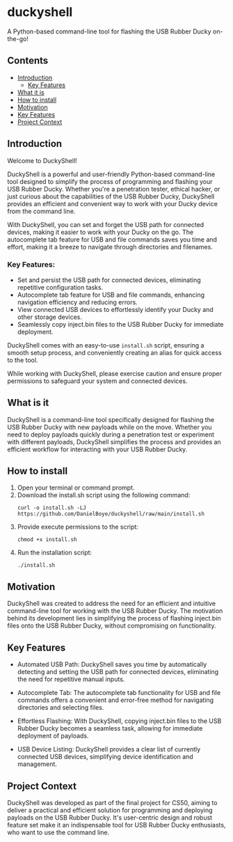 # duckyshell

A Python-based command-line tool for flashing the USB Rubber Ducky on-the-go!

## Contents

- [Introduction](#introduction)
   - [Key Features](#key-features) 
- [What it is](#what-it-is)
- [How to install](#how-to-install)
- [Motivation](#motivation)
- [Key Features](#key-features)
- [Project Context](#project-context)

## Introduction

Welcome to DuckyShell!

DuckyShell is a powerful and user-friendly Python-based command-line tool designed to simplify the process of programming and flashing your USB Rubber Ducky. Whether you're a penetration tester, ethical hacker, or just curious about the capabilities of the USB Rubber Ducky, DuckyShell provides an efficient and convenient way to work with your Ducky device from the command line.

With DuckyShell, you can set and forget the USB path for connected devices, making it easier to work with your Ducky on the go. The autocomplete tab feature for USB and file commands saves you time and effort, making it a breeze to navigate through directories and filenames.

### Key Features:
- Set and persist the USB path for connected devices, eliminating repetitive configuration tasks.
- Autocomplete tab feature for USB and file commands, enhancing navigation efficiency and reducing errors.
- View connected USB devices to effortlessly identify your Ducky and other storage devices.
- Seamlessly copy inject.bin files to the USB Rubber Ducky for immediate deployment.

DuckyShell comes with an easy-to-use `install.sh` script, ensuring a smooth setup process, and conveniently creating an alias for quick access to the tool.

While working with DuckyShell, please exercise caution and ensure proper permissions to safeguard your system and connected devices.

## What is it

DuckyShell is a command-line tool specifically designed for flashing the USB Rubber Ducky with new payloads while on the move. Whether you need to deploy payloads quickly during a penetration test or experiment with different payloads, DuckyShell simplifies the process and provides an efficient workflow for interacting with your USB Rubber Ducky.

## How to install

1. Open your terminal or command prompt.
2. Download the install.sh script using the following command:
   ```
   curl -o install.sh -LJ https://github.com/DanielBoye/duckyshell/raw/main/install.sh
   ```
3. Provide execute permissions to the script:
   ```
   chmod +x install.sh
   ```
4. Run the installation script:
   ```
   ./install.sh
   ```

## Motivation
DuckyShell was created to address the need for an efficient and intuitive command-line tool for working with the USB Rubber Ducky. The motivation behind its development lies in simplifying the process of flashing inject.bin files onto the USB Rubber Ducky, without compromising on functionality.

## Key Features
- Automated USB Path: DuckyShell saves you time by automatically detecting and setting the USB path for connected devices, eliminating the need for repetitive manual inputs.

- Autocomplete Tab: The autocomplete tab functionality for USB and file commands offers a convenient and error-free method for navigating directories and selecting files.

- Effortless Flashing: With DuckyShell, copying inject.bin files to the USB Rubber Ducky becomes a seamless task, allowing for immediate deployment of payloads.

- USB Device Listing: DuckyShell provides a clear list of currently connected USB devices, simplifying device identification and management.

## Project Context
DuckyShell was developed as part of the final project for CS50, aiming to deliver a practical and efficient solution for programming and deploying payloads on the USB Rubber Ducky. It's user-centric design and robust feature set make it an indispensable tool for USB Rubber Ducky enthusiasts, who want to use the command line.

